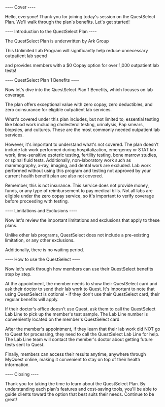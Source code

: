 ---- Cover ----

Hello, everyone! Thank you for joining today's session on the QuestSelect Plan. We'll walk through the plan's benefits. Let's get started!

---- Introduction to the QuestSelect Plan ----

The QuestSelect Plan is underwritten by Ark Group

This Unlimited Lab Program will significantly help reduce unnecessary outpatient lab spend 

and provides members with a $0 Copay option for over 1,000 outpatient lab tests!

---- QuestSelect Plan 1 Benefits ----

Now let's dive into the QuestSelect Plan 1 Benefits, which focuses on lab coverage.

The plan offers exceptional value with zero copay, zero deductibles, and zero coinsurance for eligible outpatient lab services.

What's covered under this plan includes, but not limited to, essential testing like blood work including cholesterol testing, urinalysis, Pap smears, biopsies, and cultures. These are the most commonly needed outpatient lab services.

However, it's important to understand what's not covered. The plan doesn't include lab work performed during hospitalization, emergency or STAT lab work, time-sensitive esoteric testing, fertility testing, bone marrow studies, or spinal fluid tests. Additionally, non-laboratory work such as mammography, x-ray, imaging, and dental work are excluded. Lab work performed without using this program and testing not approved by your current health benefit plan are also not covered.

Remember, this is not insurance. This service does not provide money, funds, or any type of reimbursement to pay medical bills. Not all labs are eligible under the zero copay service, so it's important to verify coverage before proceeding with testing.

---- Limitations and Exclusions ----

Now let's review the important limitations and exclusions that apply to these plans.

Unlike other lab programs, QuestSelect does not include a pre-existing limitation, or any other exclusions. 

Additionally, there is no waiting period.

---- How to use the QuestSelect ----

Now let's walk through how members can use their QuestSelect benefits step by step.

At the appointment, the member needs to show their QuestSelect card and ask their doctor to send their lab work to Quest. It's important to note that using QuestSelect is optional - if they don't use their QuestSelect card, their regular benefits will apply.

If their doctor's office doesn't use Quest, ask them to call the QuestSelect Lab Line to pick up the member's test sample. The Lab Line number is conveniently located on the member's QuestSelect card.

After the member's appointment, if they learn that their lab work did NOT go to Quest for processing, they need to call the QuestSelect Lab Line for help. The Lab Line team will contact the member's doctor about getting future tests sent to Quest.

Finally, members can access their results anytime, anywhere through MyQuest online, making it convenient to stay on top of their health information.

---- Closing ----

Thank you for taking the time to learn about the QuestSelect Plan. By understanding each plan's features and cost-saving tools, you'll be able to guide clients toward the option that best suits their needs. Continue to be great!


